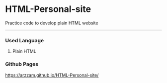# HTML-Personal-site
Practice code to develop plain HTML website

---

### Used Language
  1. Plain HTML
  
### Github Pages 
  https://arzzam.github.io/HTML-Personal-site/
